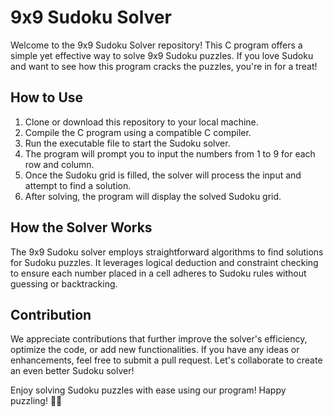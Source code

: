 # 9x9 Sudoku Solver

Welcome to the 9x9 Sudoku Solver repository! This C program offers a simple yet effective way to solve 9x9 Sudoku puzzles. If you love Sudoku and want to see how this program cracks the puzzles, you're in for a treat!

## How to Use

1. Clone or download this repository to your local machine.
2. Compile the C program using a compatible C compiler.
3. Run the executable file to start the Sudoku solver.
4. The program will prompt you to input the numbers from 1 to 9 for each row and column.
5. Once the Sudoku grid is filled, the solver will process the input and attempt to find a solution.
6. After solving, the program will display the solved Sudoku grid.

## How the Solver Works

The 9x9 Sudoku solver employs straightforward algorithms to find solutions for Sudoku puzzles. It leverages logical deduction and constraint checking to ensure each number placed in a cell adheres to Sudoku rules without guessing or backtracking.

## Contribution

We appreciate contributions that further improve the solver's efficiency, optimize the code, or add new functionalities. If you have any ideas or enhancements, feel free to submit a pull request. Let's collaborate to create an even better Sudoku solver!

Enjoy solving Sudoku puzzles with ease using our program! Happy puzzling! 🧩🎉
